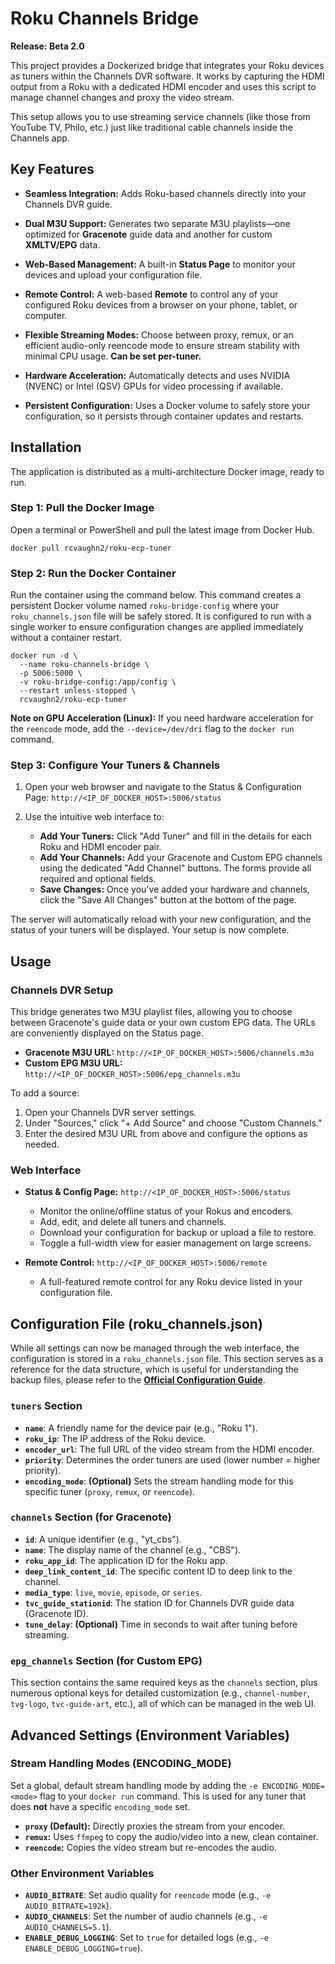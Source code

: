 # **Roku Channels Bridge**

**Release: Beta 2.0**

This project provides a Dockerized bridge that integrates your Roku devices as tuners within the Channels DVR software. It works by capturing the HDMI output from a Roku with a dedicated HDMI encoder and uses this script to manage channel changes and proxy the video stream.

This setup allows you to use streaming service channels (like those from YouTube TV, Philo, etc.) just like traditional cable channels inside the Channels app.

## **Key Features**

* **Seamless Integration:** Adds Roku-based channels directly into your Channels DVR guide.

* **Dual M3U Support:** Generates two separate M3U playlists—one optimized for **Gracenote** guide data and another for custom **XMLTV/EPG** data.

* **Web-Based Management:** A built-in **Status Page** to monitor your devices and upload your configuration file.

* **Remote Control:** A web-based **Remote** to control any of your configured Roku devices from a browser on your phone, tablet, or computer.

* **Flexible Streaming Modes:** Choose between proxy, remux, or an efficient audio-only reencode mode to ensure stream stability with minimal CPU usage. **Can be set per-tuner.**

* **Hardware Acceleration:** Automatically detects and uses NVIDIA (NVENC) or Intel (QSV) GPUs for video processing if available.

* **Persistent Configuration:** Uses a Docker volume to safely store your configuration, so it persists through container updates and restarts.

## **Installation**

The application is distributed as a multi-architecture Docker image, ready to run.

### **Step 1: Pull the Docker Image**

Open a terminal or PowerShell and pull the latest image from Docker Hub.

```
docker pull rcvaughn2/roku-ecp-tuner

```

### **Step 2: Run the Docker Container**

Run the container using the command below. This command creates a persistent Docker volume named `roku-bridge-config` where your `roku_channels.json` file will be safely stored. It is configured to run with a single worker to ensure configuration changes are applied immediately without a container restart.

```
docker run -d \
  --name roku-channels-bridge \
  -p 5006:5000 \
  -v roku-bridge-config:/app/config \
  --restart unless-stopped \
  rcvaughn2/roku-ecp-tuner

```

**Note on GPU Acceleration (Linux):** If you need hardware acceleration for the `reencode` mode, add the `--device=/dev/dri` flag to the `docker run` command.

### **Step 3: Configure Your Tuners & Channels**

1.  Open your web browser and navigate to the Status & Configuration Page:
    `http://<IP_OF_DOCKER_HOST>:5006/status`

2.  Use the intuitive web interface to:
    * **Add Your Tuners:** Click "Add Tuner" and fill in the details for each Roku and HDMI encoder pair.
    * **Add Your Channels:** Add your Gracenote and Custom EPG channels using the dedicated "Add Channel" buttons. The forms provide all required and optional fields.
    * **Save Changes:** Once you've added your hardware and channels, click the "Save All Changes" button at the bottom of the page.

The server will automatically reload with your new configuration, and the status of your tuners will be displayed. Your setup is now complete.

## **Usage**

### **Channels DVR Setup**

This bridge generates two M3U playlist files, allowing you to choose between Gracenote's guide data or your own custom EPG data. The URLs are conveniently displayed on the Status page.

* **Gracenote M3U URL:** `http://<IP_OF_DOCKER_HOST>:5006/channels.m3u`
* **Custom EPG M3U URL:** `http://<IP_OF_DOCKER_HOST>:5006/epg_channels.m3u`

To add a source:

1.  Open your Channels DVR server settings.
2.  Under "Sources," click "+ Add Source" and choose "Custom Channels."
3.  Enter the desired M3U URL from above and configure the options as needed.

### **Web Interface**

* **Status & Config Page:** `http://<IP_OF_DOCKER_HOST>:5006/status`
    * Monitor the online/offline status of your Rokus and encoders.
    * Add, edit, and delete all tuners and channels.
    * Download your configuration for backup or upload a file to restore.
    * Toggle a full-width view for easier management on large screens.

* **Remote Control:** `http://<IP_OF_DOCKER_HOST>:5006/remote`
    * A full-featured remote control for any Roku device listed in your configuration file.

## **Configuration File (roku_channels.json)**

While all settings can now be managed through the web interface, the configuration is stored in a `roku_channels.json` file. This section serves as a reference for the data structure, which is useful for understanding the backup files, please refer to the [**Official Configuration Guide**](https://tuner.ct.ws).

### **`tuners` Section**

* **`name`**: A friendly name for the device pair (e.g., "Roku 1").
* **`roku_ip`**: The IP address of the Roku device.
* **`encoder_url`**: The full URL of the video stream from the HDMI encoder.
* **`priority`**: Determines the order tuners are used (lower number = higher priority).
* **`encoding_mode`**: **(Optional)** Sets the stream handling mode for this specific tuner (`proxy`, `remux`, or `reencode`).

### **`channels` Section (for Gracenote)**

* **`id`**: A unique identifier (e.g., "yt_cbs").
* **`name`**: The display name of the channel (e.g., "CBS").
* **`roku_app_id`**: The application ID for the Roku app.
* **`deep_link_content_id`**: The specific content ID to deep link to the channel.
* **`media_type`**: `live`, `movie`, `episode`, or `series`.
* **`tvc_guide_stationid`**: The station ID for Channels DVR guide data (Gracenote ID).
* **`tune_delay`**: **(Optional)** Time in seconds to wait after tuning before streaming.

### **`epg_channels` Section (for Custom EPG)**

This section contains the same required keys as the `channels` section, plus numerous optional keys for detailed customization (e.g., `channel-number`, `tvg-logo`, `tvc-guide-art`, etc.), all of which can be managed in the web UI.

## **Advanced Settings (Environment Variables)**

### **Stream Handling Modes (ENCODING_MODE)**

Set a global, default stream handling mode by adding the `-e ENCODING_MODE=<mode>` flag to your `docker run` command. This is used for any tuner that does **not** have a specific `encoding_mode` set.

* **`proxy` (Default):** Directly proxies the stream from your encoder.
* **`remux`:** Uses `ffmpeg` to copy the audio/video into a new, clean container.
* **`reencode`:** Copies the video stream but re-encodes the audio.

### **Other Environment Variables**

* **`AUDIO_BITRATE`**: Set audio quality for `reencode` mode (e.g., `-e AUDIO_BITRATE=192k`).
* **`AUDIO_CHANNELS`**: Set the number of audio channels (e.g., `-e AUDIO_CHANNELS=5.1`).
* **`ENABLE_DEBUG_LOGGING`**: Set to `true` for detailed logs (e.g., `-e ENABLE_DEBUG_LOGGING=true`).
